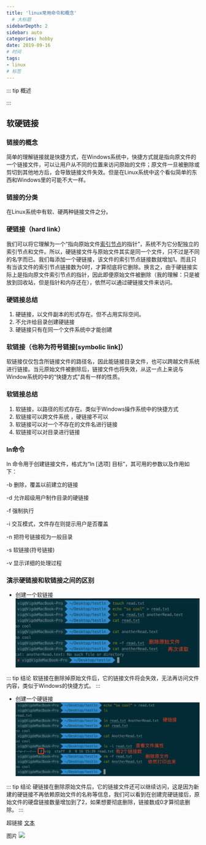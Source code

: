 ```yaml
---
title: 'linux常用命令和概念'
  # 大标题
sidebarDepth: 2
sidebar: auto
categories: hobby
date: 2019-09-16
# 时间
tags:
- linux
# 标签
---
```


::: tip 概述

:::

## 软硬链接
### 链接的概念
简单的理解链接就是快捷方式，在Windows系统中，快捷方式就是指向原文件的一个链接文件，可以让用户从不同的位置来访问原始的文件；原文件一旦被删除或剪切到其他地方后，会导致链接文件失效。但是在Linux系统中这个看似简单的东西和Windows里的可能不大一样。
### 链接的分类
在Linux系统中有软、硬两种链接文件之分。
### 硬链接（hard link）
我们可以将它理解为一个“指向原始文件[索引节点](https://baike.baidu.com/item/%E7%B4%A2%E5%BC%95%E8%8A%82%E7%82%B9/4506518)的指针”，系统不为它分配独立的索引节点和文件。所以，硬链接文件与原始文件其实是同一个文件，只不过是不同的名字而已。我们每添加一个硬链接，该文件的索引节点链接数就增加1。而且只有当该文件的索引节点链接数为0时，才算彻底将它删除。换言之，由于硬链接实际上是指向原文件索引节点的指针，因此即便原始文件被删除（我的理解：只是被放到回收站，但是指针和内存还在），依然可以通过硬链接文件来访问。
### 硬链接总结
1. 硬链接，以文件副本的形式存在。但不占用实际空间。
2. 不允许给目录创建硬链接
3. 硬链接只有在同一个文件系统中才能创建

### 软链接（也称为符号链接[symbolic link]）
软链接仅仅包含所链接文件的路径名，因此能链接目录文件，也可以跨越文件系统进行链接。当元原始文件被删除后，链接文件也将失效，从这一点上来说与Window系统的中的“快捷方式”具有一样的性质。
### 软链接总结
1. 软链接，以路径的形式存在。类似于Windows操作系统中的快捷方式
2. 软链接可以跨文件系统 ，硬链接不可以
3. 软链接可以对一个不存在的文件名进行链接
4. 软链接可以对目录进行链接
### ln命令
ln 命令用于创建链接文件，格式为“ln [选项] 目标”，其可用的参数以及作用如下：

-b 删除，覆盖以前建立的链接

-d 允许超级用户制作目录的硬链接

-f 强制执行

-i 交互模式，文件存在则提示用户是否覆盖

-n 把符号链接视为一般目录

-s 软链接(符号链接)

-v 显示详细的处理过程
### 演示硬链接和软链接之间的区别
* 创建一个软链接
![](../../.vuepress/public/symbolic_link.png)

::: tip 结论
软链接在删除掉原始文件后，它的链接文件将会失效，无法再访问文件内容，类似于Windows的快捷方式。
:::

* 创建一个硬链接
![](../../.vuepress/public/hard_link.png)

::: tip 结论
硬链接在删除原始文件后，它的链接文件还可以继续访问，这是因为新建的硬链接不再依赖原始文件的名称等信息，我们可以看到在创建完硬链接后，原始文件的硬盘链接数量增加到了2，如果想要彻底删除，链接数成0才算彻底删除。
:::

超链接 [文本](URL)
<!-- ../../.vuepress/public/line-height.png) -->
图片 ![](url)

